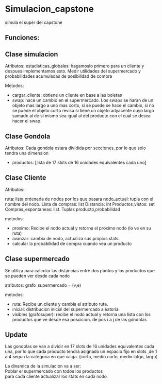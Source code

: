 ﻿# Simulacion_capstone
simula el super del capstone

## Funciones:

## Clase simulacion
Atributos:
estadisticas_globales: hagamoslo primero para un cliente y despues implementamos esto.
Medir utilidades del supermercado y probabilidades acumuladas de posibilidad de compra

Metodos:
* cargar_cliente: obtiene un cliente en base a las boletas
* swap: hace un cambio en el supermercado. Los swaps se haran de un objeto mas largo a uno mas corto, si se puede se hace el cambio, si no se puede el objeto corto revisa si tiene un objeto adyacente cuyo largo sumado al de si mismo sea igual al del producto con el cual se desea hacer el swap.



## Clase Gondola
Atributos:
Cada gondola estara dividida por secciones, por lo que solo tendra una dimension
* productos: [lista de 17 slots de 16 unidades equivalentes cada uno]

## Clase Cliente
Atributos:

ruta: lista ordenada de nodos por los que pasara
nodo_actual: tupla con el nombre del nodo.
Lista de compras: list
Distancia: int
Productos_vistos: set
Compras_espontaneas: list. Tuplas producto,probabilidad

metodos:

* proximo: Recibe el nodo actual y retorna el proximo nodo (lo ve en su ruta)
* avanzar: cambia de nodo, actualiza sus propios stats.
* calcular la probabilidad de compra cuando vea un producto


## Clase supermercado
Se utiliza para calcular las distancias entre dos puntos y los productos que se pueden ver desde cada nodo

atributos: 
grafo_supermercado = (v,e)
 
metodos:
* ruta: Recibe un cliente y cambia el atributo ruta.
* inicial: distribucion inicial del supermercado aleatoria
* visibles (grafosuper): recibe el nodo actual y retorna una lista con los productos que ve desde esa poscicion.
de pos i a j de las góndolas


## Update

Las gondolas se van a dividir en 17 slots de 16 unidades equivalentes cada una, por lo que cada producto tendrá asignado un espacio fijo en slots ,de 1 a 4 segun la categoria en que caiga.
(corto, medio corto, medio latgo, largo)


La dinamica de la simulacion va a ser:  
Poblar el supermercado con todos los productos  
para cada cliente actualizar los stats en cada nodo


